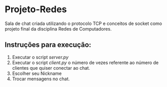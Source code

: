 # Projeto-Redes

Sala de chat criada utilizando o protocolo TCP e conceitos de socket como projeto final da disciplina Redes de Computadores.

## Instruções para execução:
1. Executar o script _server.py_
2. Executar o script _client.py_ o número de vezes referente ao número de clientes que quiser conectar ao chat.
3. Escolher seu Nickname
4. Trocar mensagens no chat.
